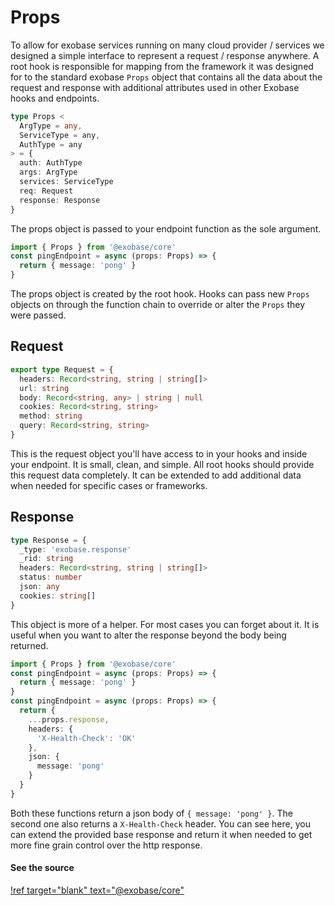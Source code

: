 # Props

To allow for exobase services running on many cloud provider / services we designed a simple interface to represent a request / response anywhere. A root hook is responsible for mapping from the framework it was designed for to the standard exobase `Props` object that contains all the data about the request and response with additional attributes used in other Exobase hooks and endpoints.

```ts The Props Type
type Props <
  ArgType = any, 
  ServiceType = any,
  AuthType = any
> = {
  auth: AuthType
  args: ArgType
  services: ServiceType
  req: Request
  response: Response
}
```
The props object is passed to your endpoint function as the sole argument.

```ts Props Example
import { Props } from '@exobase/core'
const pingEndpoint = async (props: Props) => {
  return { message: 'pong' }
}
```
The props object is created by the root hook. Hooks can pass new `Props` objects on through the function chain to override or alter the `Props` they were passed.


## Request

```ts The Request Type
export type Request = {
  headers: Record<string, string | string[]>
  url: string
  body: Record<string, any> | string | null
  cookies: Record<string, string>
  method: string
  query: Record<string, string>
}
```
This is the request object you'll have access to in your hooks and inside your endpoint. It is small, clean, and simple. All root hooks should provide this request data completely. It can be extended to add additional data when needed for specific cases or frameworks.


## Response

```ts The Response Type
type Response = {
  _type: 'exobase.response'
  _rid: string
  headers: Record<string, string | string[]>
  status: number
  json: any
  cookies: string[]
}
```
This object is more of a helper. For most cases you can forget about it. It is useful when you want to alter the response beyond the body being returned.

```ts Altering the Response
import { Props } from '@exobase/core'
const pingEndpoint = async (props: Props) => {
  return { message: 'pong' }
}
const pingEndpoint = async (props: Props) => {
  return {
    ...props.response,
    headers: {
      'X-Health-Check': 'OK'
    },
    json: {
      message: 'pong'
    }
  }
}
```
Both these functions return a json body of `{ message: 'pong' }`. The second one also returns a `X-Health-Check` header. You can see here, you can extend the provided base response and return it when needed to get more fine grain control over the http response.

#### See the source
[!ref target="blank" text="@exobase/core"](https://github.com/exobase-inc/exobase-js/blob/master/packages/core/src/types.ts#L80)